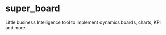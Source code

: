 # super_board
Little business Intelligence tool to implement dynamics boards, charts, KPI and more...
